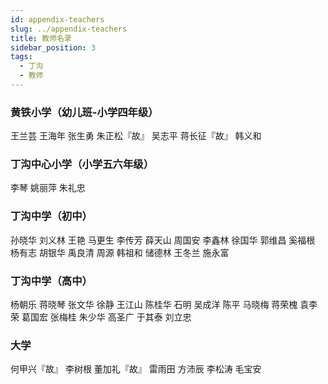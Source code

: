 ```yaml
---
id: appendix-teachers
slug: ../appendix-teachers
title: 教师名录
sidebar_position: 3
tags:
  - 丁沟
  - 教师
---
```


### 黄铁小学（幼儿班-小学四年级）

王兰芸 王海年 张生勇 朱正松『故』 吴志平 蒋长征『故』 韩义和

### 丁沟中心小学（小学五六年级）
李琴 姚丽萍 朱礼忠  

### 丁沟中学（初中）

孙晓华 刘义林 王艳 
马更生 李传芳 薛天山 周国安 李鑫林 徐国华 郭维昌 奚福根 杨有志
胡银华 禹良清 周源 韩祖和 储德林 王冬兰 施永富

### 丁沟中学（高中）

杨朝乐 蒋晓琴 张文华 徐静 王江山 陈桂华 石明 吴成洋
陈平 马晓梅 蒋荣槐 袁李荣 葛国宏 张梅桂 朱少华 
高圣广 于其泰 刘立忠

### 大学

何甲兴『故』 李树根 董加礼『故』 雷雨田 方沛辰 李松涛 毛宝安

